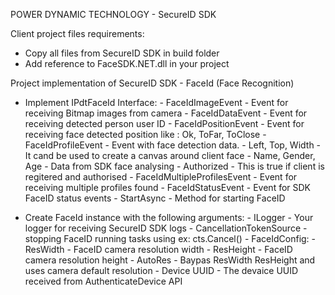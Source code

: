 POWER DYNAMIC TECHNOLOGY - SecureID SDK

Client project files requirements:
- Copy all files from SecureID SDK in build folder
- Add reference to FaceSDK.NET.dll in your project

Project implementation of SecureID SDK - FaceId (Face Recognition)
- Implement IPdtFaceId Interface:
		- FaceIdImageEvent - Event for receiving Bitmap images from camera
		- FaceIdDataEvent - Event for receiving detected person user ID
		- FaceIdPositionEvent - Event for receiving face detected position like : Ok, ToFar, ToClose
		- FaceIdProfileEvent - Event with face detection data.
				- Left, Top, Width - It cand be used to create a canvas around client face
				- Name, Gender, Age - Data from SDK face analysing
				- Authorized - This is true if client is regitered and authorised
		- FaceIdMultipleProfilesEvent - Event for receiving multiple profiles found
		- FaceIdStatusEvent - Event for SDK FaceID status events
		- StartAsync - Method for starting FaceID
		
- Create FaceId instance with the following arguments:
		- ILogger - Your logger for receiving SecureID SDK logs
		- CancellationTokenSource - stopping FaceID running tasks using ex: cts.Cancel()
		- FaceIdConfig:
				- ResWidth - FaceID camera resolution width
				- ResHeight - FaceID camera resolution height
				- AutoRes - Baypas ResWidth ResHeight and uses camera default resolution
		- Device UUID - The devaice UUID received from AuthenticateDevice API
				
